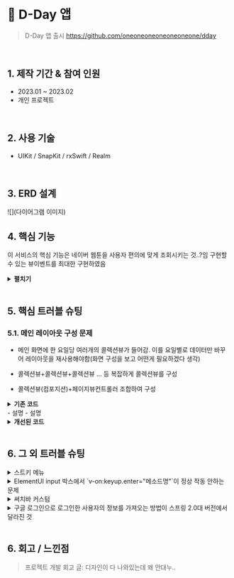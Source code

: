 # :pushpin: D-Day 앱
>D-Day 앱 출시 
>https://github.com/oneoneoneoneoneoneone/dday

</br>

## 1. 제작 기간 & 참여 인원
- 2023.01 ~ 2023.02
- 개인 프로젝트

</br>

## 2. 사용 기술
- UIKit / SnapKit / rxSwift / Realm


</br>

## 3. ERD 설계
![](다이어그램 이미지)


## 4. 핵심 기능
이 서비스의 핵심 기능은 네이버 웹툰을 사용자 편의에 맞게 조회시키는 것..?임
구현할 수 있는 뷰이벤트를 최대한 구현하였음

<details>
<summary><b>펼치기</b></summary>
<div markdown="1">

### 4.1. 화면 흐름
![](스토리보드 이미지 첨부)

### 4.2. API 조회
- **앱 최초 로드 시 네이버 책&영화 OPEN API를 조회하여 데이터를 구성했습니다.**
  - 책 링크
  - 북 링크
  
- **URL 통신** :pushpin: [코드 확인](링크)
  - Entities 형식에 맞게 파싱

- **User Default로 저장** :pushpin: [코드 확인](링크)
  - 로컬데이터 사용. 두번째 사용부터 로딩 없음

### 4.3. ViewController

- **오토 레이아웃 - SnapKit** :pushpin: [코드 확인]()
  - 스넵킷을 이용하여 화면 레이아웃 구성

- **적합한, 다양한 뷰컨트롤러 이용?** :pushpin: [코드 확인]()
  - ㅎㅎ.... 콜렉션뷰.. 테이블뷰.. 어쩌고
  - 재사용을 고려하여..

### 4.4. Service


### 4.5. Repository


</div>
</details>

</br>

## 5. 핵심 트러블 슈팅
### 5.1. 메인 레이아웃 구성 문제
- 메인 화면에 한 요일당 여러개의 콜렉션뷰가 들어감. 이를 요일별로 데이터만 바꾸어 레이아웃을 재사용해야함(화면 구성을 보고 어떤게 필요하겠다 생각)

- 콜렉션뷰+콜렉션뷰+콜렉션뷰 ... 등 복잡하게 콜렉션뷰를 구성

- 콜렉션뷰(컴포지션)+페이지뷰컨트롤러 조합하여 구성

<details>
<summary><b>기존 코드</b></summary>
<div markdown="1">

~~~java

~~~
  
</div>
</details>
- 설명
- 설명

<details>
<summary><b>개선된 코드</b></summary>
<div markdown="1">
  
~~~java

~~~
  
</div>
</details>

</br>

## 6. 그 외 트러블 슈팅
<details>
<summary>스트키 메뉴</summary>
<div markdown="1">
- 조가태요
</div>
</details>

<details>
<summary>ElementUI input 박스에서 `v-on:keyup.enter="메소드명"`이 정상 작동 안하는 문제</summary>
<div markdown="1">
  - `v-on:keyup.enter.native=""` 와 같이 .native 추가로 해결
</div>
</details>

<details>
<summary>써치바 커스텀</summary>
<div markdown="1">
  
  ```jsx
    $ npm run dev
    npm ERR! path C:\Users\integer\IdeaProjects\pilot\package.json
    npm ERR! code ENOENT
    npm ERR! errno -4058
    npm ERR! syscall open
    npm ERR! enoent ENOENT: no such file or directory, open 'C:\Users\integer\IdeaProjects\pilot\package.json'
    npm ERR! enoent This is related to npm not being able to find a file.
    npm ERR! enoent
    npm ERR! A complete log of this run can be found in:
    npm ERR!     C:\Users\integer\AppData\Roaming\npm-cache\_logs\2019-02-25T01_23_19_131Z-debug.log
  ```
  
  - 단순히 npm run dev/build 명령을 입력한 경로가 문제였다.

</details> 
  
<details>
<summary> 구글 로그인으로 로그인한 사용자의 정보를 가져오는 방법이 스프링 2.0대 버전에서 달라진 것</summary>
<div markdown="1">
  
  - 1.5대 버전에서는 Controller의 인자로 Principal을 넘기면 principal.getName(0에서 바로 꺼내서 쓸 수 있었는데, 2.0대 버전에서는 principal.getName()의 경우 principal 객체.toString()을 반환한다.
    - 1.5대 버전에서 principal을 사용하는 경우
    - 아래와 같이 사용했다면,
    ```jsx
    @RequestMapping("/sso/user")
    @SuppressWarnings("unchecked")
    public Map<String, String> user(Principal principal) {
        if (principal != null) {
            OAuth2Authentication oAuth2Authentication = (OAuth2Authentication) principal;
            Authentication authentication = oAuth2Authentication.getUserAuthentication();
            Map<String, String> details = new LinkedHashMap<>();
            details = (Map<String, String>) authentication.getDetails();
            logger.info("details = " + details);  // id, email, name, link etc.
            Map<String, String> map = new LinkedHashMap<>();
            map.put("email", details.get("email"));
            return map;
        }
        return null;
    }
    ```
    - 2.0대 버전에서는
    - 아래와 같이 principal 객체의 내용을 꺼내 쓸 수 있다.
    ```jsx
    UsernamePasswordAuthenticationToken token =
                    (UsernamePasswordAuthenticationToken) SecurityContextHolder
                            .getContext().getAuthentication();
            Map<String, Object> map = (Map<String, Object>) token.getPrincipal();
            String email = String.valueOf(map.get("email"));
            post.setMember(memberRepository.findByEmail(email));
    ```
        
</div>
</details> 
    
</br>
  
## 6. 회고 / 느낀점
>프로젝트 개발 회고 글:
>디자인이 다 나와있는데 왜 안대누..
